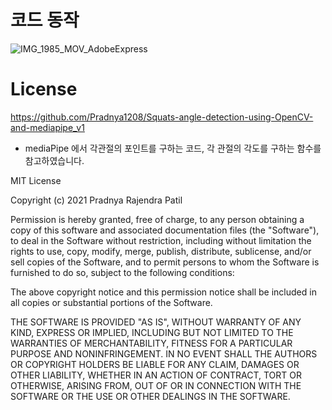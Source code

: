 # 코드 동작

![IMG_1985_MOV_AdobeExpress](https://user-images.githubusercontent.com/110883172/212524932-4bcc44a8-730c-4a2f-a020-bb8acf70abe7.gif)







# License
https://github.com/Pradnya1208/Squats-angle-detection-using-OpenCV-and-mediapipe_v1
- mediaPipe 에서 각관절의 포인트를 구하는 코드, 각 관절의 각도를 구하는 함수를 참고하였습니다.


MIT License

Copyright (c) 2021 Pradnya Rajendra Patil 

Permission is hereby granted, free of charge, to any person obtaining a copy
of this software and associated documentation files (the "Software"), to deal
in the Software without restriction, including without limitation the rights
to use, copy, modify, merge, publish, distribute, sublicense, and/or sell
copies of the Software, and to permit persons to whom the Software is
furnished to do so, subject to the following conditions:

The above copyright notice and this permission notice shall be included in all
copies or substantial portions of the Software.

THE SOFTWARE IS PROVIDED "AS IS", WITHOUT WARRANTY OF ANY KIND, EXPRESS OR
IMPLIED, INCLUDING BUT NOT LIMITED TO THE WARRANTIES OF MERCHANTABILITY,
FITNESS FOR A PARTICULAR PURPOSE AND NONINFRINGEMENT. IN NO EVENT SHALL THE
AUTHORS OR COPYRIGHT HOLDERS BE LIABLE FOR ANY CLAIM, DAMAGES OR OTHER
LIABILITY, WHETHER IN AN ACTION OF CONTRACT, TORT OR OTHERWISE, ARISING FROM,
OUT OF OR IN CONNECTION WITH THE SOFTWARE OR THE USE OR OTHER DEALINGS IN THE
SOFTWARE.

